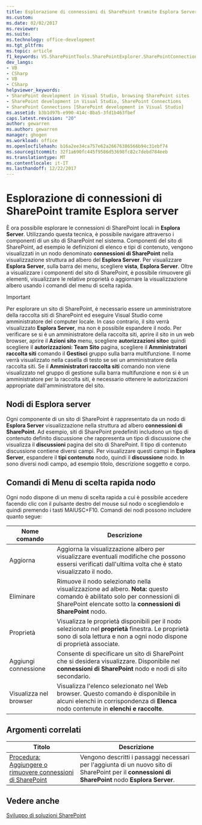 ```yaml
---
title: Esplorazione di connessioni di SharePoint tramite Esplora Server | Documenti Microsoft
ms.custom: 
ms.date: 02/02/2017
ms.reviewer: 
ms.suite: 
ms.technology: office-development
ms.tgt_pltfrm: 
ms.topic: article
f1_keywords: VS.SharePointTools.SharePointExplorer.SharePointConnection
dev_langs:
- VB
- CSharp
- VB
- CSharp
helpviewer_keywords:
- SharePoint development in Visual Studio, browsing SharePoint sites
- SharePoint development in Visual Studio, SharePoint Connections
- SharePoint Connections [SharePoint development in Visual Studio]
ms.assetid: b3b1d97b-e990-414c-8ba5-3fd1b463fbef
caps.latest.revision: "20"
author: gewarren
ms.author: gewarren
manager: ghogen
ms.workload: office
ms.openlocfilehash: b16a2ee34ca757e62a26676386566b94c31ebf74
ms.sourcegitcommit: 32f1a690fc445f9586d53698fc82c7debd784eeb
ms.translationtype: MT
ms.contentlocale: it-IT
ms.lasthandoff: 12/22/2017
---
```

# <a name="browsing-sharepoint-connections-using-server-explorer"></a>Esplorazione di connessioni di SharePoint tramite Esplora server
  È ora possibile esplorare le connessioni di SharePoint locali in **Esplora Server**. Utilizzando questa tecnica, è possibile navigare attraverso i componenti di un sito di SharePoint nel sistema. Componenti del sito di SharePoint, ad esempio le definizioni di elenco e tipi di contenuto, vengono visualizzati in un nodo denominato **connessioni di SharePoint** nella visualizzazione struttura ad albero del **Esplora Server**. Per visualizzare **Esplora Server**, sulla barra dei menu, scegliere **vista**, **Esplora Server**. Oltre a visualizzare i componenti del sito di SharePoint, è possibile rimuovere gli elementi, visualizzare le relative proprietà o aggiornare la visualizzazione albero usando i comandi del menu di scelta rapida.  
  
> [!IMPORTANT]  
>  Per esplorare un sito di SharePoint, è necessario essere un amministratore della raccolta siti di SharePoint ed eseguire Visual Studio come amministratore del computer locale. In caso contrario, il sito verrà visualizzato **Esplora Server**, ma non è possibile espandere il nodo. Per verificare se si è un amministratore della raccolta siti, aprire il sito in un web browser, aprire il **Azioni sito** menu, scegliere **autorizzazioni sito**e quindi scegliere il **autorizzazioni: Team Sito** pagina, scegliere il **Amministratori raccolta siti** comando il **Gestisci** gruppo sulla barra multifunzione. Il nome verrà visualizzato nella casella di testo se sei un amministratore della raccolta siti. Se il **Amministratori raccolta siti** comando non viene visualizzato nel gruppo di gestione sulla barra multifunzione e non si è un amministratore per la raccolta siti, è necessario ottenere le autorizzazioni appropriate dall'amministratore del sito.  
  
## <a name="server-explorer-nodes"></a>Nodi di Esplora server  
 Ogni componente di un sito di SharePoint è rappresentato da un nodo di **Esplora Server** visualizzazione nella struttura ad albero **connessioni di SharePoint**. Ad esempio, siti di SharePoint predefiniti includono un tipo di contenuto definito discussione che rappresenta un tipo di discussione che visualizza il **discussioni** pagina del sito di SharePoint. Il tipo di contenuto discussione contiene diversi campi. Per visualizzare questi campi in **Esplora Server**, espandere il **tipi contenuto** nodo, quindi il **discussione** nodo. In sono diversi nodi campo, ad esempio titolo, descrizione soggetto e corpo.  
  
## <a name="node-shortcut-menu-commands"></a>Comandi di Menu di scelta rapida nodo  
 Ogni nodo dispone di un menu di scelta rapida a cui è possibile accedere facendo clic con il pulsante destro del mouse sul nodo o scegliendolo e quindi premendo i tasti MAIUSC+F10. Comandi dei nodi possono includere quanto segue:  
  
|Nome comando|Descrizione|  
|------------------|-----------------|  
|Aggiorna|Aggiorna la visualizzazione albero per visualizzare eventuali modifiche che possono essersi verificati dall'ultima volta che è stato visualizzato il nodo.|  
|Eliminare|Rimuove il nodo selezionato nella visualizzazione ad albero. **Nota:** questo comando è abilitato solo per connessioni di SharePoint elencate sotto la **connessioni di SharePoint** nodo.|  
|Proprietà|Visualizza le proprietà disponibili per il nodo selezionato nel **proprietà** finestra. Le proprietà sono di sola lettura e non a ogni nodo dispone di proprietà associate.|  
|Aggiungi connessione|Consente di specificare un sito di SharePoint che si desidera visualizzare. Disponibile nel **connessioni di SharePoint** nodo e nodi di sito secondario.|  
|Visualizza nel browser|Visualizza l'elenco selezionato nel Web browser. Questo comando è disponibile in alcuni elenchi in corrispondenza di **Elenca** nodo contenute in **elenchi e raccolte**.|  
  
## <a name="related-topics"></a>Argomenti correlati  
  
|Titolo|Descrizione|  
|-----------|-----------------|  
|[Procedura: Aggiungere o rimuovere connessioni di SharePoint](../sharepoint/how-to-add-or-remove-sharepoint-connections.md)|Vengono descritti i passaggi necessari per l'aggiunta di un nuovo sito di SharePoint per il **connessioni di SharePoint** nodo **Esplora Server**.|  
  
## <a name="see-also"></a>Vedere anche  
 [Sviluppo di soluzioni SharePoint](../sharepoint/developing-sharepoint-solutions.md)  
  
  